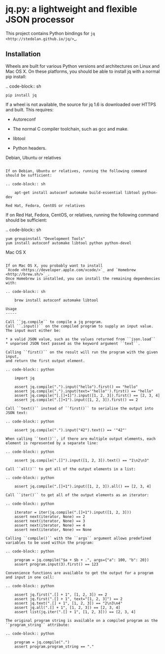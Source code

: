 jq.py: a lightweight and flexible JSON processor
================================================

This project contains Python bindings for
`jq <http://stedolan.github.io/jq/>`_.

Installation
------------

Wheels are built for various Python versions and architectures on Linux and Mac OS X.
On these platforms, you should be able to install jq with a normal pip install:

.. code-block:: sh

    pip install jq

If a wheel is not available,
the source for jq 1.6 is downloaded over HTTPS and built.
This requires:

* Autoreconf

* The normal C compiler toolchain, such as gcc and make.

* libtool

* Python headers.

Debian, Ubuntu or relatives
~~~~~~~~~~~~~~~~~~~~~~~~~~~

If on Debian, Ubuntu or relatives, running the following command should be sufficient:

.. code-block:: sh

    apt-get install autoconf automake build-essential libtool python-dev

Red Hat, Fedora, CentOS or relatives
~~~~~~~~~~~~~~~~~~~~~~~~~~~~~~~~~~~~

If on Red Hat, Fedora, CentOS, or relatives, running the following command should be sufficient:

.. code-block:: sh

    yum groupinstall "Development Tools"
    yum install autoconf automake libtool python python-devel

Mac OS X
~~~~~~~~

If on Mac OS X, you probably want to install
`Xcode <https://developer.apple.com/xcode/>`_ and `Homebrew <http://brew.sh/>`_.
Once Homebrew is installed, you can install the remaining dependencies with:

.. code-block:: sh

    brew install autoconf automake libtool

Usage
-----

Call ``jq.compile`` to compile a jq program.
Call ``.input()`` on the compiled program to supply an input value.
The input must either be:

* a valid JSON value, such as the values returned from ``json.load``
* unparsed JSON text passed as the keyword argument ``text``.

Calling ``first()`` on the result will run the program with the given input,
and return the first output element.

.. code-block:: python

    import jq

    assert jq.compile(".").input("hello").first() == "hello"
    assert jq.compile(".").input(text='"hello"').first() == "hello"
    assert jq.compile("[.[]+1]").input([1, 2, 3]).first() == [2, 3, 4]
    assert jq.compile(".[]+1").input([1, 2, 3]).first() == 2

Call ``text()`` instead of ``first()`` to serialise the output into JSON text:

.. code-block:: python

    assert jq.compile(".").input("42").text() == '"42"'

When calling ``text()``, if there are multiple output elements, each element is represented by a separate line:

.. code-block:: python

    assert jq.compile(".[]").input([1, 2, 3]).text() == "1\n2\n3"

Call ``all()`` to get all of the output elements in a list:

.. code-block:: python

    assert jq.compile(".[]+1").input([1, 2, 3]).all() == [2, 3, 4]

Call ``iter()`` to get all of the output elements as an iterator:

.. code-block:: python

    iterator = iter(jq.compile(".[]+1").input([1, 2, 3]))
    assert next(iterator, None) == 2
    assert next(iterator, None) == 3
    assert next(iterator, None) == 4
    assert next(iterator, None) == None

Calling ``compile()`` with the ``args`` argument allows predefined variables to be used within the program:

.. code-block:: python

    program = jq.compile("$a + $b + .", args={"a": 100, "b": 20})
    assert program.input(3).first() == 123

Convenience functions are available to get the output for a program and input in one call:

.. code-block:: python

    assert jq.first(".[] + 1", [1, 2, 3]) == 2
    assert jq.first(".[] + 1", text="[1, 2, 3]") == 2
    assert jq.text(".[] + 1", [1, 2, 3]) == "2\n3\n4"
    assert jq.all(".[] + 1", [1, 2, 3]) == [2, 3, 4]
    assert list(jq.iter(".[] + 1", [1, 2, 3])) == [2, 3, 4]

The original program string is available on a compiled program as the ``program_string`` attribute:

.. code-block:: python

    program = jq.compile(".")
    assert program.program_string == "."
